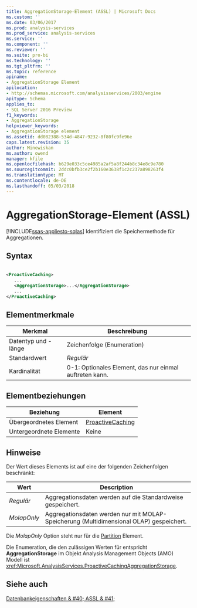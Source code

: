 ```yaml
---
title: AggregationStorage-Element (ASSL) | Microsoft Docs
ms.custom: ''
ms.date: 03/06/2017
ms.prod: analysis-services
ms.prod_service: analysis-services
ms.service: ''
ms.component: ''
ms.reviewer: ''
ms.suite: pro-bi
ms.technology: ''
ms.tgt_pltfrm: ''
ms.topic: reference
apiname:
- AggregationStorage Element
apilocation:
- http://schemas.microsoft.com/analysisservices/2003/engine
apitype: Schema
applies_to:
- SQL Server 2016 Preview
f1_keywords:
- AggregationStorage
helpviewer_keywords:
- AggregationStorage element
ms.assetid: dd082388-534d-4847-9232-8f80fc9fe96e
caps.latest.revision: 35
author: Minewiskan
ms.author: owend
manager: kfile
ms.openlocfilehash: b629e033c5ce4985a2af5a8f244b8c34e8c9e780
ms.sourcegitcommit: 2ddc0bfb3ce2f2b160e3638f1c2c237a898263f4
ms.translationtype: MT
ms.contentlocale: de-DE
ms.lasthandoff: 05/03/2018
---
```

# <a name="aggregationstorage-element-assl"></a>AggregationStorage-Element (ASSL)
[!INCLUDE[ssas-appliesto-sqlas](../../../includes/ssas-appliesto-sqlas.md)]
  Identifiziert die Speichermethode für Aggregationen.  
  
## <a name="syntax"></a>Syntax  
  
```xml  
  
<ProactiveCaching>  
   ...  
   <AggregationStorage>...</AggregationStorage>  
   ...  
</ProactiveCaching>  
```  
  
## <a name="element-characteristics"></a>Elementmerkmale  
  
|Merkmal|Beschreibung|  
|--------------------|-----------------|  
|Datentyp und -länge|Zeichenfolge (Enumeration)|  
|Standardwert|*Regulär*|  
|Kardinalität|0-1: Optionales Element, das nur einmal auftreten kann.|  
  
## <a name="element-relationships"></a>Elementbeziehungen  
  
|Beziehung|Element|  
|------------------|-------------|  
|Übergeordnetes Element|[ProactiveCaching](../../../analysis-services/scripting/objects/proactivecaching-element-assl.md)|  
|Untergeordnete Elemente|Keine|  
  
## <a name="remarks"></a>Hinweise  
 Der Wert dieses Elements ist auf eine der folgenden Zeichenfolgen beschränkt:  
  
|Wert|Description|  
|-----------|-----------------|  
|*Regulär*|Aggregationsdaten werden auf die Standardweise gespeichert.|  
|*MolapOnly*|Aggregationsdaten werden nur mit MOLAP-Speicherung (Multidimensional OLAP) gespeichert.|  
  
 Die *MolapOnly* Option steht nur für die [Partition](../../../analysis-services/scripting/objects/partition-element-assl.md) Element.  
  
 Die Enumeration, die den zulässigen Werten für entspricht **AggregationStorage** im Objekt Analysis Management Objects (AMO) Modell ist <xref:Microsoft.AnalysisServices.ProactiveCachingAggregationStorage>.  
  
## <a name="see-also"></a>Siehe auch  
 [Datenbankeigenschaften & #40; ASSL & #41;](../../../analysis-services/scripting/properties/properties-assl.md)  
  
  
